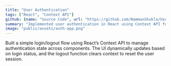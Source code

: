 ```yaml
---
title: "User Authentication"
tags: ["React", "Context API"]
github: {name: "Source Code", url: "https://github.com/NammanShukla/UserAuth"}
summary: "Implemented user authentication in React using Context API for login state management."
image: "public/assets/auth-app.png"
---
```


Built a simple login/logout flow using React’s Context API to manage authentication state across components. The UI dynamically updates based on login status, and the logout function clears context to reset the user session.